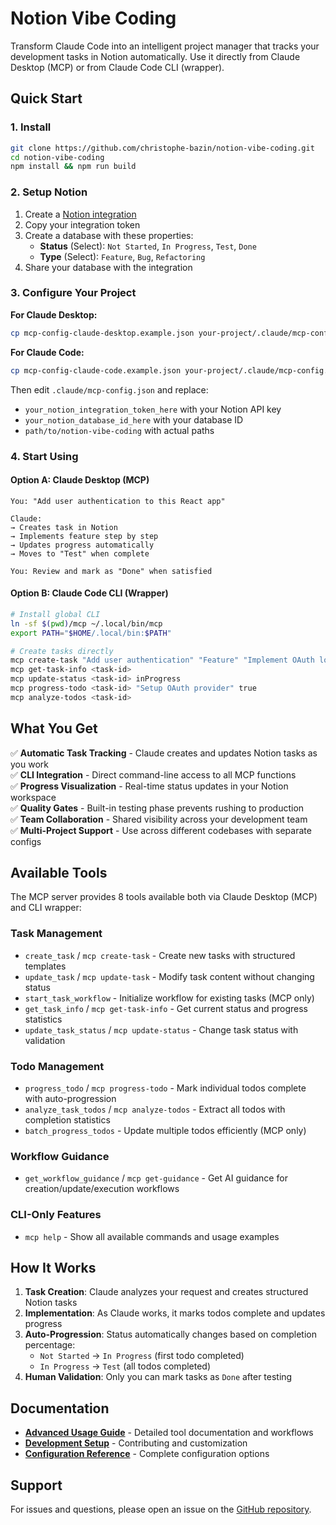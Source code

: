 # Notion Vibe Coding

Transform Claude Code into an intelligent project manager that tracks your development tasks in Notion automatically. Use it directly from Claude Desktop (MCP) or from Claude Code CLI (wrapper).

## Quick Start

### 1. Install

```bash
git clone https://github.com/christophe-bazin/notion-vibe-coding.git
cd notion-vibe-coding
npm install && npm run build
```

### 2. Setup Notion

1. Create a [Notion integration](https://www.notion.so/my-integrations)
2. Copy your integration token
3. Create a database with these properties:
   - **Status** (Select): `Not Started`, `In Progress`, `Test`, `Done`
   - **Type** (Select): `Feature`, `Bug`, `Refactoring`
4. Share your database with the integration

### 3. Configure Your Project

**For Claude Desktop:**
```bash
cp mcp-config-claude-desktop.example.json your-project/.claude/mcp-config.json
```

**For Claude Code:**  
```bash
cp mcp-config-claude-code.example.json your-project/.claude/mcp-config.json  
```

Then edit `.claude/mcp-config.json` and replace:
- `your_notion_integration_token_here` with your Notion API key
- `your_notion_database_id_here` with your database ID  
- `path/to/notion-vibe-coding` with actual paths

### 4. Start Using

#### Option A: Claude Desktop (MCP)
```
You: "Add user authentication to this React app"

Claude: 
→ Creates task in Notion
→ Implements feature step by step
→ Updates progress automatically
→ Moves to "Test" when complete

You: Review and mark as "Done" when satisfied
```

#### Option B: Claude Code CLI (Wrapper)
```bash
# Install global CLI
ln -sf $(pwd)/mcp ~/.local/bin/mcp
export PATH="$HOME/.local/bin:$PATH"

# Create tasks directly
mcp create-task "Add user authentication" "Feature" "Implement OAuth login"
mcp get-task-info <task-id>
mcp update-status <task-id> inProgress
mcp progress-todo <task-id> "Setup OAuth provider" true
mcp analyze-todos <task-id>
```

## What You Get

✅ **Automatic Task Tracking** - Claude creates and updates Notion tasks as you work  
✅ **CLI Integration** - Direct command-line access to all MCP functions  
✅ **Progress Visualization** - Real-time status updates in your Notion workspace  
✅ **Quality Gates** - Built-in testing phase prevents rushing to production  
✅ **Team Collaboration** - Shared visibility across your development team  
✅ **Multi-Project Support** - Use across different codebases with separate configs  

## Available Tools

The MCP server provides 8 tools available both via Claude Desktop (MCP) and CLI wrapper:

### Task Management
- `create_task` / `mcp create-task` - Create new tasks with structured templates
- `update_task` / `mcp update-task` - Modify task content without changing status
- `start_task_workflow` - Initialize workflow for existing tasks (MCP only)
- `get_task_info` / `mcp get-task-info` - Get current status and progress statistics
- `update_task_status` / `mcp update-status` - Change task status with validation

### Todo Management  
- `progress_todo` / `mcp progress-todo` - Mark individual todos complete with auto-progression
- `analyze_task_todos` / `mcp analyze-todos` - Extract all todos with completion statistics
- `batch_progress_todos` - Update multiple todos efficiently (MCP only)

### Workflow Guidance
- `get_workflow_guidance` / `mcp get-guidance` - Get AI guidance for creation/update/execution workflows

### CLI-Only Features
- `mcp help` - Show all available commands and usage examples

## How It Works

1. **Task Creation**: Claude analyzes your request and creates structured Notion tasks
2. **Implementation**: As Claude works, it marks todos complete and updates progress
3. **Auto-Progression**: Status automatically changes based on completion percentage:
   - `Not Started` → `In Progress` (first todo completed)
   - `In Progress` → `Test` (all todos completed)
4. **Human Validation**: Only you can mark tasks as `Done` after testing

## Documentation

- **[Advanced Usage Guide](docs/advanced-usage.md)** - Detailed tool documentation and workflows
- **[Development Setup](docs/development.md)** - Contributing and customization
- **[Configuration Reference](docs/configuration.md)** - Complete configuration options

## Support

For issues and questions, please open an issue on the [GitHub repository](https://github.com/christophe-bazin/notion-vibe-coding).
